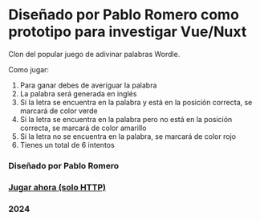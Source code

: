# Diseñado por Pablo Romero como prototipo para investigar Vue/Nuxt

Clon del popular juego de adivinar palabras Wordle.

Como jugar: 
1. Para ganar debes de averiguar la palabra
2. La palabra será generada en inglés
3. Si la letra se encuentra en la palabra y está en la posición correcta, se marcará de color verde
4. Si la letra se encuentra en la palabra pero no está en la posición correcta, se marcará de color amarillo
5. Si la letra no se encuentra en la palabra, se marcará de color rojo
6. Tienes un total de 6 intentos



### Diseñado por Pablo Romero
### [Jugar ahora (solo HTTP)](http://18.101.59.134/)
### 2024